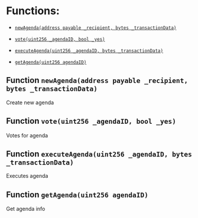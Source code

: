 # Functions:

- [`newAgenda(address payable _recipient, bytes _transactionData)`](#DAO-newAgenda-address-payable-bytes-)

- [`vote(uint256 _agendaID, bool _yes)`](#DAO-vote-uint256-bool-)

- [`executeAgenda(uint256 _agendaID, bytes _transactionData)`](#DAO-executeAgenda-uint256-bytes-)

- [`getAgenda(uint256 agendaID)`](#DAO-getAgenda-uint256-)

## Function `newAgenda(address payable _recipient, bytes _transactionData) `

Create new agenda

## Function `vote(uint256 _agendaID, bool _yes) `

Votes for agenda

## Function `executeAgenda(uint256 _agendaID, bytes _transactionData) `

Executes agenda

## Function `getAgenda(uint256 agendaID) `

Get agenda info
